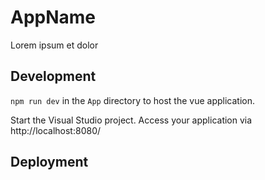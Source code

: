 # AppName

Lorem ipsum et dolor

## Development

`npm run dev` in the `App` directory to host the vue application.

Start the Visual Studio project. Access your application via http://localhost:8080/

## Deployment

